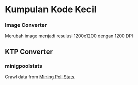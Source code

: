 # Kumpulan Kode Kecil



### Image Converter
Merubah image menjadi resulusi 1200x1200 dengan 1200 DPI


## KTP Converter


### minigpoolstats
Crawl data from [Mining Poll Stats](https://miningpoolstats.stream).